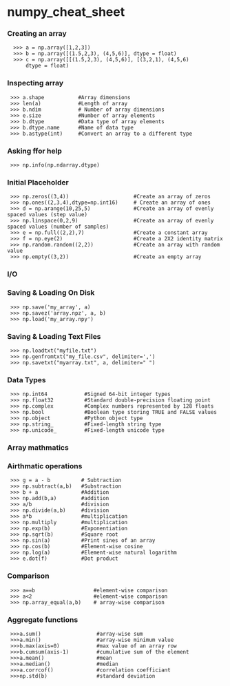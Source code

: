 # numpy_cheat_sheet
### Creating an array
      >>> a = np.array([1,2,3])
      >>> b = np.array([(1.5,2,3), (4,5,6)], dtype = float)
      >>> c = np.array([[(1.5,2,3), (4,5,6)], [(3,2,1), (4,5,6)
          dtype = float)
    
### Inspecting array
     >>> a.shape           #Array dimensions
     >>> len(a)            #Length of array
     >>> b.ndim            # Number of array dimensions
     >>> e.size            #Number of array elements
     >>> b.dtype           #Data type of array elements
     >>> b.dtype.name      #Name of data type
     >>> b.astype(int)     #Convert an array to a different type
     
### Asking ffor help
     >>> np.info(np.ndarray.dtype)
     
### Initial Placeholder
     >>> np.zeros((3,4))                     #Create an array of zeros
     >>> np.ones((2,3,4),dtype=np.int16)     # Create an array of ones
     >>> d = np.arange(10,25,5)              #Create an array of evenly spaced values (step value)
     >>> np.linspace(0,2,9)                  #Create an array of evenly spaced values (number of samples)                                        
     >>> e = np.full((2,2),7)                #Create a constant array
     >>> f = np.eye(2)                       #Create a 2X2 identity matrix
     >>> np.random.random((2,2))             #Create an array with random value                                                                    
     >>> np.empty((3,2))                     #Create an empty array
### I/O
### Saving & Loading On Disk
     >>> np.save('my_array', a)
     >>> np.savez('array.npz', a, b)
     >>> np.load('my_array.npy')
### Saving & Loading Text Files
     >>> np.loadtxt("myfile.txt")
     >>> np.genfromtxt("my_file.csv", delimiter=',')
     >>> np.savetxt("myarray.txt", a, delimiter=" ")
### Data Types
     >>> np.int64            #Signed 64-bit integer types
     >>> np.float32          #Standard double-precision floating point
     >>> np.complex          #Complex numbers represented by 128 floats
     >>> np.bool             #Boolean type storing TRUE and FALSE values
     >>> np.object           #Python object type
     >>> np.string_          #Fixed-length string type
     >>> np.unicode_         #Fixed-length unicode type

### Array mathmatics
### Airthmatic operations
     >>> g = a - b          # Subtraction
     >>> np.subtract(a,b)   #Substraction
     >>> b + a              #Addition
     >>> np.add(b,a)        #addition
     >>> a/b                #division
     >>> np.divide(a,b)     #division
     >>> a*b                #multiplication
     >>> np.multiply        #multiplication
     >>> np.exp(b)          #Exponentiation
     >>> np.sqrt(b)         #Square root
     >>> np.sin(a)          #Print sines of an array
     >>> np.cos(b)          #Element-wise cosine
     >>> np.log(a)          #Element-wise natural logarithm
     >>> e.dot(f)           #Dot product

### Comparison
     >>> a==b                   #element-wise comparison
     >>> a<2                    #element-wise comparison
     >>> np.array_equal(a,b)    # array-wise comparison

### Aggregate functions
     >>>a.sum()                  #array-wise sum
     >>>a.min()                  #array-wise minimum value
     >>>b.max(axis=0)            #max value of an array row
     >>>b.cumsum(axis-1)         #cumulative sum of the element
     >>>a.mean()                 #mean
     >>>a.median()               #median
     >>>a.corrcof()              #correlation coefficiant
     >>>np.std(b)                #standard deviation








